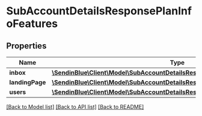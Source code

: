 # SubAccountDetailsResponsePlanInfoFeatures

## Properties
Name | Type | Description | Notes
------------ | ------------- | ------------- | -------------
**inbox** | [**\SendinBlue\Client\Model\SubAccountDetailsResponsePlanInfoFeaturesInbox**](SubAccountDetailsResponsePlanInfoFeaturesInbox.md) |  | [optional] 
**landingPage** | [**\SendinBlue\Client\Model\SubAccountDetailsResponsePlanInfoFeaturesLandingPage**](SubAccountDetailsResponsePlanInfoFeaturesLandingPage.md) |  | [optional] 
**users** | [**\SendinBlue\Client\Model\SubAccountDetailsResponsePlanInfoFeaturesUsers**](SubAccountDetailsResponsePlanInfoFeaturesUsers.md) |  | [optional] 

[[Back to Model list]](../../README.md#documentation-for-models) [[Back to API list]](../../README.md#documentation-for-api-endpoints) [[Back to README]](../../README.md)


